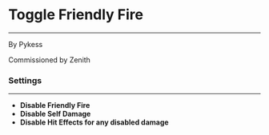# Toggle Friendly Fire
----------------
By Pykess

Commissioned by Zenith

### Settings
------------

- **Disable Friendly Fire**
- **Disable Self Damage**
- **Disable Hit Effects for any disabled damage**
